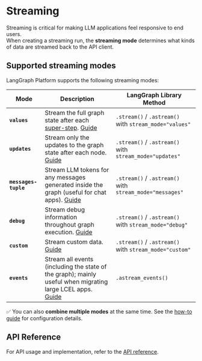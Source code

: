 # Streaming

Streaming is critical for making LLM applications feel responsive to end users.  
When creating a streaming run, the **streaming mode** determines what kinds of data are streamed back to the API client.

## Supported streaming modes

LangGraph Platform supports the following streaming modes:

| Mode                 | Description                                                                                                                                                    | LangGraph Library Method                                                |
|----------------------|----------------------------------------------------------------------------------------------------------------------------------------------------------------|-------------------------------------------------------------------------|
| **`values`**         | Stream the full graph state after each [super-step](https://langchain-ai.github.io/langgraph/concepts/low_level/#graphs). [Guide](../how-tos/streaming.md#stream-graph-state) | `.stream()` / `.astream()` with `stream_mode="values"`                  |
| **`updates`**        | Stream only the updates to the graph state after each node. [Guide](../how-tos/streaming.md#stream-graph-state)                                                              | `.stream()` / `.astream()` with `stream_mode="updates"`                 |
| **`messages-tuple`** | Stream LLM tokens for any messages generated inside the graph (useful for chat apps). [Guide](../how-tos/streaming.md#messages)                                   | `.stream()` / `.astream()` with `stream_mode="messages"`                |
| **`debug`**          | Stream debug information throughout graph execution. [Guide](../how-tos/streaming.md#debug)                                                                       | `.stream()` / `.astream()` with `stream_mode="debug"`                   |
| **`custom`**         | Stream custom data. [Guide](../../how-tos/streaming.md#stream-custom-data)                                                                                                                                             | `.stream()` / `.astream()` with `stream_mode="custom"`                  |
| **`events`**         | Stream all events (including the state of the graph); mainly useful when migrating large LCEL apps. [Guide](../how-tos/streaming.md#stream-events)                       | `.astream_events()`                                                     |

✅ You can also **combine multiple modes** at the same time.  See the [how-to guide](../how-tos/streaming.md#stream-multiple-modes) for configuration details.

## API Reference

For API usage and implementation, refer to the [API reference](../reference/api/api_ref.html#tag/thread-runs/POST/threads/{thread_id}/runs/stream). 

